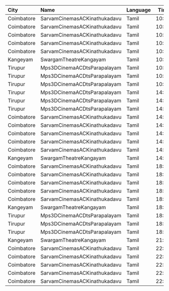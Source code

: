 | City       | Name                         | Language |  Time | Type        | Price | Capacity | Booked |
| :--------- | :--------------------------- | :------- | ----: | :---------- | ----: | -------: | -----: |
| Coimbatore | SarvamCinemasACKinathukadavu | Tamil    | 10:30 | BoxA        |  120₹ |       16 |     16 |
| Coimbatore | SarvamCinemasACKinathukadavu | Tamil    | 10:30 | BoxB        |  120₹ |       16 |     16 |
| Coimbatore | SarvamCinemasACKinathukadavu | Tamil    | 10:30 | FirstClass  |  100₹ |      148 |     76 |
| Coimbatore | SarvamCinemasACKinathukadavu | Tamil    | 10:30 | SecondClass |   80₹ |      178 |     88 |
| Coimbatore | SarvamCinemasACKinathukadavu | Tamil    | 10:30 | ThirdClass  |   80₹ |       53 |     53 |
| Kangeyam   | SwargamTheatreKangayam       | Tamil    | 10:30 | Balcony     |  100₹ |      121 |      0 |
| Tirupur    | Mps3DCinemaACDtsParapalayam  | Tamil    | 10:40 | Balcony     |  120₹ |      175 |    175 |
| Tirupur    | Mps3DCinemaACDtsParapalayam  | Tamil    | 10:40 | FirstClass  |  100₹ |      333 |    295 |
| Tirupur    | Mps3DCinemaACDtsParapalayam  | Tamil    | 10:40 | SecondClass |   80₹ |      224 |    180 |
| Tirupur    | Mps3DCinemaACDtsParapalayam  | Tamil    | 14:10 | Balcony     |  120₹ |      175 |    175 |
| Tirupur    | Mps3DCinemaACDtsParapalayam  | Tamil    | 14:10 | FirstClass  |  100₹ |      333 |    295 |
| Tirupur    | Mps3DCinemaACDtsParapalayam  | Tamil    | 14:10 | SecondClass |   80₹ |      224 |    180 |
| Coimbatore | SarvamCinemasACKinathukadavu | Tamil    | 14:15 | BoxA        |  120₹ |       16 |     16 |
| Coimbatore | SarvamCinemasACKinathukadavu | Tamil    | 14:15 | BoxB        |  120₹ |       16 |     16 |
| Coimbatore | SarvamCinemasACKinathukadavu | Tamil    | 14:15 | FirstClass  |  100₹ |      148 |     74 |
| Coimbatore | SarvamCinemasACKinathukadavu | Tamil    | 14:15 | SecondClass |   80₹ |      178 |     88 |
| Coimbatore | SarvamCinemasACKinathukadavu | Tamil    | 14:15 | ThirdClass  |   80₹ |       53 |     53 |
| Kangeyam   | SwargamTheatreKangayam       | Tamil    | 14:15 | Balcony     |  100₹ |      121 |      0 |
| Coimbatore | SarvamCinemasACKinathukadavu | Tamil    | 18:15 | BoxA        |  120₹ |       16 |     16 |
| Coimbatore | SarvamCinemasACKinathukadavu | Tamil    | 18:15 | BoxB        |  120₹ |       16 |     16 |
| Coimbatore | SarvamCinemasACKinathukadavu | Tamil    | 18:15 | FirstClass  |  100₹ |      148 |     74 |
| Coimbatore | SarvamCinemasACKinathukadavu | Tamil    | 18:15 | SecondClass |   80₹ |      178 |     88 |
| Coimbatore | SarvamCinemasACKinathukadavu | Tamil    | 18:15 | ThirdClass  |   80₹ |       53 |     53 |
| Kangeyam   | SwargamTheatreKangayam       | Tamil    | 18:15 | Balcony     |  100₹ |      121 |      0 |
| Tirupur    | Mps3DCinemaACDtsParapalayam  | Tamil    | 18:30 | Balcony     |  120₹ |      175 |    175 |
| Tirupur    | Mps3DCinemaACDtsParapalayam  | Tamil    | 18:30 | FirstClass  |  100₹ |      333 |    295 |
| Tirupur    | Mps3DCinemaACDtsParapalayam  | Tamil    | 18:30 | SecondClass |   80₹ |      224 |    180 |
| Kangeyam   | SwargamTheatreKangayam       | Tamil    | 21:45 | Balcony     |  100₹ |      121 |      0 |
| Coimbatore | SarvamCinemasACKinathukadavu | Tamil    | 22:00 | BoxA        |  120₹ |       16 |     16 |
| Coimbatore | SarvamCinemasACKinathukadavu | Tamil    | 22:00 | BoxB        |  120₹ |       16 |     16 |
| Coimbatore | SarvamCinemasACKinathukadavu | Tamil    | 22:00 | FirstClass  |  100₹ |      148 |     74 |
| Coimbatore | SarvamCinemasACKinathukadavu | Tamil    | 22:00 | SecondClass |   80₹ |      178 |     88 |
| Coimbatore | SarvamCinemasACKinathukadavu | Tamil    | 22:00 | ThirdClass  |   80₹ |       53 |     53 |
